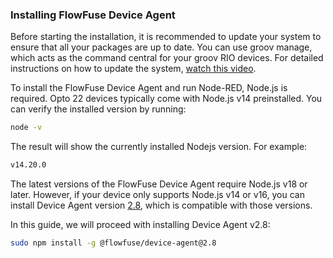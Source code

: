 ### Installing FlowFuse Device Agent

 Before starting the installation, it is recommended to update your system to ensure that all your packages are up to date. You can use groov manage, which acts as the command central for your groov RIO devices. For detailed instructions on how to update the system, [watch this video](https://www.opto22.com/support/resources-tools/videos/playlist-what-is-groov-epic?wchannelid=61lkudfc8c&wmediaid=mxzzp2kudx).

 To install the FlowFuse Device Agent and run Node-RED, Node.js is required. Opto 22 devices typically come with Node.js v14 preinstalled. You can verify the installed version by running:

 ```bash
 node -v
 ```

 The result will show the currently installed Nodejs version. For example:

 ```bash
 v14.20.0
 ```

 The latest versions of the FlowFuse Device Agent require Node.js v18 or later. However, if your device only supports Node.js v14 or v16, you can install Device Agent version [2.8](https://www.npmjs.com/package/@flowfuse/device-agent/v/2.8.0), which is compatible with those versions.

 In this guide, we will proceed with installing Device Agent v2.8:

 ```bash
 sudo npm install -g @flowfuse/device-agent@2.8
 ```